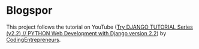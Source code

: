 # Blogspor

This project follows the tutorial on YouTube ([Try DJANGO TUTORIAL Series (v2.2) // PYTHON Web Development with Django version 2.2](https://youtu.be/-oQvMHpKkms)) by [CodingEntrepreneurs](https://www.youtube.com/user/CodingEntrepreneurs). 
